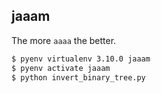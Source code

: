## jaaam

The more `aaaa` the better.


```bash
$ pyenv virtualenv 3.10.0 jaaam
$ pyenv activate jaaam
$ python invert_binary_tree.py
```
